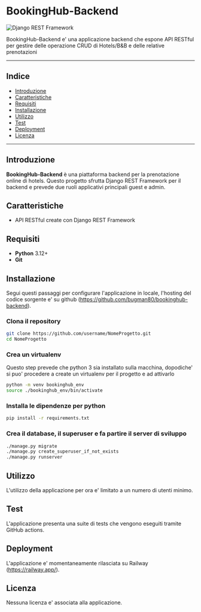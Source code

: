 # BookingHub-Backend

![Django REST Framework](https://img.shields.io/badge/Django%20REST%20Framework-3.12+-brightgreen)

BookingHub-Backend e' una applicazione backend che espone API RESTful per gestire delle operazione CRUD di Hotels/B&B e delle relative prenotazioni

---

## Indice

- [Introduzione](#introduzione)
- [Caratteristiche](#caratteristiche)
- [Requisiti](#requisiti)
- [Installazione](#installazione)
- [Utilizzo](#utilizzo)
- [Test](#test)
- [Deployment](#deployment)
- [Licenza](#licenza)

---

## Introduzione

**BookingHub-Backend** è una piattaforma backend per la prenotazione online di hotels. Questo progetto sfrutta Django REST Framework per il backend e prevede due ruoli applicativi principali guest e admin.

## Caratteristiche

- API RESTful create con Django REST Framework

## Requisiti

- **Python** 3.12+
- **Git**

## Installazione

Segui questi passaggi per configurare l'applicazione in locale, l'hosting del codice sorgente e' su github (https://github.com/bugman80/bookinghub-backend).

### Clona il repository

```bash
git clone https://github.com/username/NomeProgetto.git
cd NomeProgetto
```

### Crea un virtualenv

Questo step prevede che python 3 sia installato sulla macchina, dopodiche' si puo' procedere a create un virtualenv per il progetto e ad attivarlo

```bash
python -m venv bookinghub_env
source ./bookinghub_env/bin/activate
```
### Installa le dipendenze per python

```bash
pip install -r requirements.txt
```
### Crea il database, il superuser e fa partire il server di sviluppo

```bash
./manage.py migrate
./manage.py create_superuser_if_not_exists
./manage.py runserver
```

## Utilizzo

L'utilizzo della applicazione per ora e' limitato a un numero di utenti minimo.

## Test

L'applicazione presenta una suite di tests che vengono eseguiti tramite GitHub actions.

## Deployment

L'applicazione e' momentaneamente rilasciata su Railway (https://railway.app/).

## Licenza

Nessuna licenza e' associata alla applicazione.